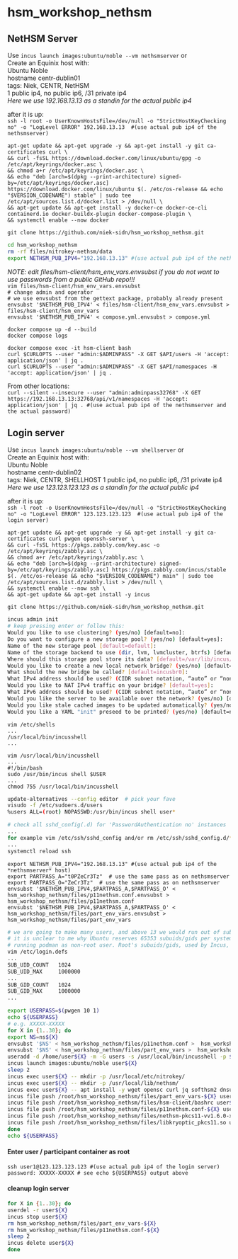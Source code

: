 # hsm_workshop_nethsm

## NetHSM Server
Use `incus launch images:ubuntu/noble --vm nethsmserver` or   
Create an Equinix host with:  
  Ubuntu Noble  
  hostname centr-dublin01  
  tags: Niek, CENTR, NetHSM  
  1 public ip4, no public ip6, /31 private ip4  
*Here we use 192.168.13.13 as a standin for the actual public ip4*

after it is up:  
`ssh -l root -o UserKnownHostsFile=/dev/null -o "StrictHostKeyChecking no" -o "LogLevel ERROR" 192.168.13.13  #(use actual pub ip4 of the nethsmserver)`  

`apt-get update && apt-get upgrade -y && apt-get install -y git ca-certificates curl \`  
`&& curl -fsSL https://download.docker.com/linux/ubuntu/gpg -o /etc/apt/keyrings/docker.asc \`  
`&& chmod a+r /etc/apt/keyrings/docker.asc \`  
`&& echo "deb [arch=$(dpkg --print-architecture) signed-by=/etc/apt/keyrings/docker.asc] https://download.docker.com/linux/ubuntu $(. /etc/os-release && echo "$VERSION_CODENAME") stable" | sudo tee /etc/apt/sources.list.d/docker.list > /dev/null \`  
`&& apt-get update && apt-get install -y docker-ce docker-ce-cli containerd.io docker-buildx-plugin docker-compose-plugin \`  
`&& systemctl enable --now docker`

`git clone https://github.com/niek-sidn/hsm_workshop_nethsm.git`

``` bash
cd hsm_workshop_nethsm
rm -rf files/nitrokey-nethsm/data
export NETHSM_PUB_IPV4="192.168.13.13" #(use actual pub ip4 of the nethsmserver)
```

*NOTE: edit files/hsm-client/hsm_env_vars.envsubst if you do not want to use passwords from a public GitHub repo!!!*  
`vim files/hsm-client/hsm_env_vars.envsubst`  
`# change admin and operator`  
`# we use envsubst from the gettext package, probably already present`  
`envsubst '$NETHSM_PUB_IPV4' < files/hsm-client/hsm_env_vars.envsubst > files/hsm-client/hsm_env_vars`  
`envsubst '$NETHSM_PUB_IPV4' < compose.yml.envsubst > compose.yml`  

`docker compose up -d --build`  
`docker compose logs`

`docker compose exec -it hsm-client bash`  
`curl $CURLOPTS --user "admin:$ADMINPASS" -X GET $API/users -H 'accept: application/json' | jq .`  
`curl $CURLOPTS --user "admin:$ADMINPASS" -X GET $API/namespaces -H 'accept: application/json' | jq .`  

From other locations:  
`curl --silent --insecure --user "admin:adminpass32768" -X GET https://192.168.13.13:32768/api/v1/namespaces -H 'accept: application/json' | jq . #(use actual pub ip4 of the nethsmserver and the actual password)`  

## Login server
Use `incus launch images:ubuntu/noble --vm shellserver` or  
Create an Equinix host with:  
  Ubuntu Noble  
  hostname centr-dublin02  
  tags: Niek, CENTR, SHELLHOST
  1 public ip4, no public ip6, /31 private ip4  
*Here we use 123.123.123.123 as a standin for the actual public ip4*

after it is up:  
`ssh -l root -o UserKnownHostsFile=/dev/null -o "StrictHostKeyChecking no" -o "LogLevel ERROR" 123.123.123.123  #(use actual pub ip4 of the login server)`

`apt-get update && apt-get upgrade -y && apt-get install -y git ca-certificates curl pwgen openssh-server \`  
`&& curl -fsSL https://pkgs.zabbly.com/key.asc -o /etc/apt/keyrings/zabbly.asc \`  
`&& chmod a+r /etc/apt/keyrings/zabbly.asc \`  
`&& echo "deb [arch=$(dpkg --print-architecture) signed-by=/etc/apt/keyrings/zabbly.asc] https://pkgs.zabbly.com/incus/stable $(. /etc/os-release && echo "$VERSION_CODENAME") main" | sudo tee /etc/apt/sources.list.d/zabbly.list > /dev/null \`  
`&& systemctl enable --now ssh \`  
`&& apt-get update && apt-get install -y incus`  

`git clone https://github.com/niek-sidn/hsm_workshop_nethsm.git`  

``` bash
incus admin init
# keep pressing enter or follow this:
Would you like to use clustering? (yes/no) [default=no]:
Do you want to configure a new storage pool? (yes/no) [default=yes]:
Name of the new storage pool [default=default]:
Name of the storage backend to use (dir, lvm, lvmcluster, btrfs) [default=btrfs]: dir
Where should this storage pool store its data? [default=/var/lib/incus/storage-pools/default]:
Would you like to create a new local network bridge? (yes/no) [default=yes]:
What should the new bridge be called? [default=incusbr0]:
What IPv4 address should be used? (CIDR subnet notation, “auto” or “none”) [default=auto]: 10.165.184.1/24
Would you like to NAT IPv4 traffic on your bridge? [default=yes]:
What IPv6 address should be used? (CIDR subnet notation, “auto” or “none”) [default=auto]: none
Would you like the server to be available over the network? (yes/no) [default=no]:
Would you like stale cached images to be updated automatically? (yes/no) [default=yes]:
Would you like a YAML "init" preseed to be printed? (yes/no) [default=no]: no
```

`vim /etc/shells`  
`...`  
`/usr/local/bin/incusshell`  
`...`

`vim /usr/local/bin/incusshell`  
`...`  
`#!/bin/bash`  
`sudo /usr/bin/incus shell $USER`  
`...`  
`chmod 755 /usr/local/bin/incusshell`

``` bash
update-alternatives --config editor  # pick your fave
visudo -f /etc/sudoers.d/users
%users ALL=(root) NOPASSWD:/usr/bin/incus shell user*
```

``` bash
# check all sshd_config(.d) for 'PasswordAuthentication no' instances
...
for example vim /etc/ssh/sshd_config and/or rm /etc/ssh/sshd_config.d/*
...
systemctl reload ssh
```

`export NETHSM_PUB_IPV4="192.168.13.13" #(use actual pub ip4 of the *nethsmserver* host)`  
`export PARTPASS_A="t0PZeCr3Tz"  # use the same pass as on nethsmserver`  
`export PARTPASS_O="ZeCr3Tz"  # use the same pass as on nethsmserver`  
`envsubst '$NETHSM_PUB_IPV4,$PARTPASS_A,$PARTPASS_O' < hsm_workshop_nethsm/files/p11nethsm.conf.envsubst > hsm_workshop_nethsm/files/p11nethsm.conf`  
`envsubst '$NETHSM_PUB_IPV4,$PARTPASS_A,$PARTPASS_O' < hsm_workshop_nethsm/files/part_env_vars.envsubst > hsm_workshop_nethsm/files/part_env_vars`  

``` bash
# we are going to make many users, and above 13 we would run out of subuids on the default settings.
# it is unclear to me why Ubuntu reserves 65353 subuids/gids per system user. Possibly for things like
# running podman as non-root user. Root's subuids/gids, used by Incus, are in /etc/subuid & /etc/subgid
vim /etc/login.defs
...
SUB_UID_COUNT   1024
SUB_UID_MAX		1000000
...
SUB_GID_COUNT   1024
SUB_GID_MAX		1000000
...
```

``` bash
export USERPASS=$(pwgen 10 1)
echo ${USERPASS}
# e.g. XXXXX-XXXXX
for X in {1..30}; do
export NS=ns${X}
envsubst '$NS' < hsm_workshop_nethsm/files/p11nethsm.conf >  hsm_workshop_nethsm/files/p11nethsm.conf-${X}
envsubst '$NS' < hsm_workshop_nethsm/files/part_env_vars >  hsm_workshop_nethsm/files/part_env_vars-${X}
useradd -d /home/user${X} -m -G users -s /usr/local/bin/incusshell -p $(echo ${USERPASS} | openssl passwd -1 -stdin) user${X}
incus launch images:ubuntu/noble user${X}
sleep 2
incus exec user${X} -- mkdir -p /usr/local/etc/nitrokey/
incus exec user${X} -- mkdir -p /usr/local/lib/nethsm/
incus exec user${X} -- apt install -y wget opensc curl jq softhsm2 dnsutils
incus file push /root/hsm_workshop_nethsm/files/part_env_vars-${X} user${X}/root/hsm_env_vars
incus file push /root/hsm_workshop_nethsm/files/hsm-client/bashrc user${X}/root/.bashrc
incus file push /root/hsm_workshop_nethsm/files/p11nethsm.conf-${X} user${X}/usr/local/etc/nitrokey/p11nethsm.conf
incus file push /root/hsm_workshop_nethsm/files/nethsm-pkcs11-vv1.6.0-x86_64-ubuntu.24.04.so user${X}/usr/local/lib/nethsm/nethsm-pkcs11-vv1.6.0-x86_64-ubuntu.24.04.so
incus file push /root/hsm_workshop_nethsm/files/libkryoptic_pkcs11.so user${X}/usr/lib/x86_64-linux-gnu/pkcs11/libkryoptic_pkcs11.so
done
echo ${USERPASS}
```

#### Enter user / participant container as root
`ssh user1@123.123.123.123 #(use actual pub ip4 of the login server)`  
`password: XXXXX-XXXXX # see echo ${USERPASS} output above`  

#### cleanup login server
``` bash
for X in {1..30}; do
userdel -r user${X}
incus stop user${X}
rm hsm_workshop_nethsm/files/part_env_vars-${X}
rm hsm_workshop_nethsm/files/p11nethsm.conf-${X}
sleep 2
incus delete user${X}
done
```

